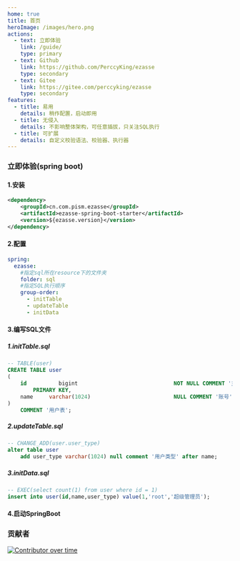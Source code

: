 ```yaml
---
home: true
title: 首页
heroImage: /images/hero.png
actions:
  - text: 立即体验
    link: /guide/
    type: primary
  - text: Github
    link: https://github.com/PerccyKing/ezasse
    type: secondary
  - text: Gitee
    link: https://gitee.com/perccyking/ezasse
    type: secondary
features:
  - title: 易用
    details: 稍作配置，启动即用
  - title: 无侵入
    details: 不影响整体架构，可任意插拔，只关注SQL执行
  - title: 可扩展
    details: 自定义校验语法、校验器、执行器
---
```


### 立即体验(spring boot)
#### 1.安装
```xml
<dependency>
    <groupId>cn.com.pism.ezasse</groupId>
    <artifactId>ezasse-spring-boot-starter</artifactId>
    <version>${ezasse.version}</version>
</dependency>
```
#### 2.配置
```yaml
spring:
  ezasse:
    #指定sql所在resource下的文件夹
    folder: sql
    #指定SQL执行顺序
    group-order:
      - initTable
      - updateTable
      - initData
```

#### 3.编写SQL文件
##### 1.initTable.sql
```sql
-- TABLE(user)
CREATE TABLE user
(
    id          bigint                              NOT NULL COMMENT '主键id'
        PRIMARY KEY,
    name     varchar(1024)                          NULL COMMENT '账号'
)
    COMMENT '用户表';
```
##### 2.updateTable.sql
```sql
-- CHANGE_ADD(user.user_type)
alter table user
    add user_type varchar(1024) null comment '用户类型' after name;
```
##### 3.initData.sql
```sql
-- EXEC(select count(1) from user where id = 1)
insert into user(id,name,user_type) value(1,'root','超级管理员');
```
#### 4.启动SpringBoot

### 贡献者
[![Contributor over time](https://contributor-overtime-api.git-contributor.com/contributors-svg?chart=contributorOverTime&repo=PerccyKing/ezasse)](https://git-contributor.com?chart=contributorOverTime&repo=PerccyKing/ezasse)
